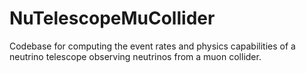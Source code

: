 # NuTelescopeMuCollider
Codebase for computing the event rates and physics capabilities of a neutrino telescope observing neutrinos from a muon collider.
